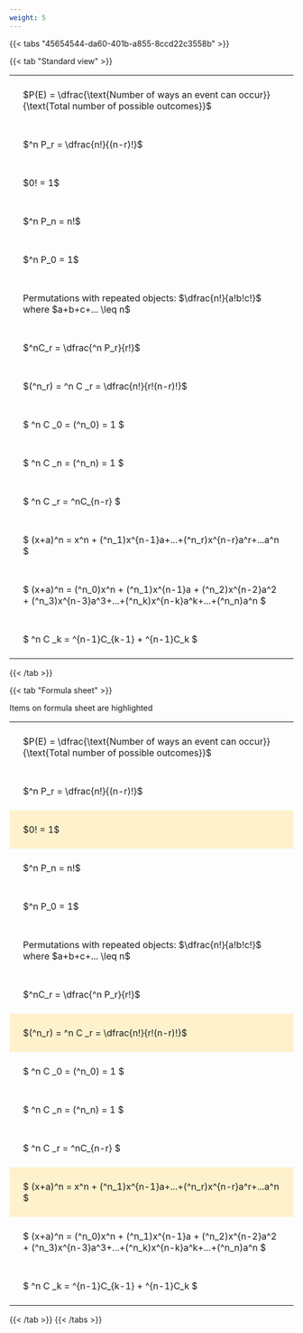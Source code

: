 ```yaml
---
weight: 5
---
```


{{< tabs "45654544-da60-401b-a855-8ccd22c3558b" >}}

{{< tab "Standard view" >}}

<style type="text/css">
#T_d7cae th.col_heading {
  text-align: left;
  font-size: 1em;
}
#T_d7cae td {
  text-align: left;
  font-size: 1em;
  padding: 1.5em;
}
</style>
<table id="T_d7cae">
  <thead>
  </thead>
  <tbody>
    <tr>
      <td id="T_d7cae_row0_col0" class="data row0 col0" >$P(E) = \dfrac{\text{Number of ways an event can occur}}{\text{Total number of possible outcomes}}$</td>
    </tr>
    <tr>
      <td id="T_d7cae_row1_col0" class="data row1 col0" >$^n P_r = \dfrac{n!}{(n-r)!}$</td>
    </tr>
    <tr>
      <td id="T_d7cae_row2_col0" class="data row2 col0" >$0! = 1$</td>
    </tr>
    <tr>
      <td id="T_d7cae_row3_col0" class="data row3 col0" >$^n P_n = n!$</td>
    </tr>
    <tr>
      <td id="T_d7cae_row4_col0" class="data row4 col0" >$^n P_0 = 1$</td>
    </tr>
    <tr>
      <td id="T_d7cae_row5_col0" class="data row5 col0" >Permutations with repeated objects: $\dfrac{n!}{a!b!c!}$ where $a+b+c+... \leq n$</td>
    </tr>
    <tr>
      <td id="T_d7cae_row6_col0" class="data row6 col0" >$^nC_r = \dfrac{^n P_r}{r!}$</td>
    </tr>
    <tr>
      <td id="T_d7cae_row7_col0" class="data row7 col0" >$(^n_r) = ^n C _r = \dfrac{n!}{r!(n-r)!}$</td>
    </tr>
    <tr>
      <td id="T_d7cae_row8_col0" class="data row8 col0" >$ ^n C _0 = (^n_0) = 1 $</td>
    </tr>
    <tr>
      <td id="T_d7cae_row9_col0" class="data row9 col0" >$ ^n C _n = (^n_n) = 1 $</td>
    </tr>
    <tr>
      <td id="T_d7cae_row10_col0" class="data row10 col0" >$ ^n C _r = ^nC_{n-r} $</td>
    </tr>
    <tr>
      <td id="T_d7cae_row11_col0" class="data row11 col0" >$ (x+a)^n = x^n + (^n_1)x^{n-1}a+...+(^n_r)x^{n-r}a^r+...a^n    $</td>
    </tr>
    <tr>
      <td id="T_d7cae_row12_col0" class="data row12 col0" >$ (x+a)^n = (^n_0)x^n + (^n_1)x^{n-1}a + (^n_2)x^{n-2}a^2 + (^n_3)x^{n-3}a^3+...+(^n_k)x^{n-k}a^k+...+(^n_n)a^n $</td>
    </tr>
    <tr>
      <td id="T_d7cae_row13_col0" class="data row13 col0" >$ ^n C _k = ^{n-1}C_{k-1} + ^{n-1}C_k $</td>
    </tr>
  </tbody>
</table>
{{< /tab >}}

{{< tab "Formula sheet" >}}

Items on formula sheet are highlighted 
<br>
<style type="text/css">
#T_a1060 th.col_heading {
  text-align: left;
  font-size: 1em;
}
#T_a1060 td {
  text-align: left;
  font-size: 1em;
  padding: 1.5em;
}
#T_a1060_row0_col0, #T_a1060_row1_col0, #T_a1060_row3_col0, #T_a1060_row4_col0, #T_a1060_row5_col0, #T_a1060_row6_col0, #T_a1060_row8_col0, #T_a1060_row9_col0, #T_a1060_row10_col0, #T_a1060_row12_col0, #T_a1060_row13_col0 {
  background-color: rgba(0,0,0,0);
}
#T_a1060_row2_col0, #T_a1060_row7_col0, #T_a1060_row11_col0 {
  background-color: rgba(255,194,10, 0.2);
}
</style>
<table id="T_a1060">
  <thead>
  </thead>
  <tbody>
    <tr>
      <td id="T_a1060_row0_col0" class="data row0 col0" >$P(E) = \dfrac{\text{Number of ways an event can occur}}{\text{Total number of possible outcomes}}$</td>
    </tr>
    <tr>
      <td id="T_a1060_row1_col0" class="data row1 col0" >$^n P_r = \dfrac{n!}{(n-r)!}$</td>
    </tr>
    <tr>
      <td id="T_a1060_row2_col0" class="data row2 col0" >$0! = 1$</td>
    </tr>
    <tr>
      <td id="T_a1060_row3_col0" class="data row3 col0" >$^n P_n = n!$</td>
    </tr>
    <tr>
      <td id="T_a1060_row4_col0" class="data row4 col0" >$^n P_0 = 1$</td>
    </tr>
    <tr>
      <td id="T_a1060_row5_col0" class="data row5 col0" >Permutations with repeated objects: $\dfrac{n!}{a!b!c!}$ where $a+b+c+... \leq n$</td>
    </tr>
    <tr>
      <td id="T_a1060_row6_col0" class="data row6 col0" >$^nC_r = \dfrac{^n P_r}{r!}$</td>
    </tr>
    <tr>
      <td id="T_a1060_row7_col0" class="data row7 col0" >$(^n_r) = ^n C _r = \dfrac{n!}{r!(n-r)!}$</td>
    </tr>
    <tr>
      <td id="T_a1060_row8_col0" class="data row8 col0" >$ ^n C _0 = (^n_0) = 1 $</td>
    </tr>
    <tr>
      <td id="T_a1060_row9_col0" class="data row9 col0" >$ ^n C _n = (^n_n) = 1 $</td>
    </tr>
    <tr>
      <td id="T_a1060_row10_col0" class="data row10 col0" >$ ^n C _r = ^nC_{n-r} $</td>
    </tr>
    <tr>
      <td id="T_a1060_row11_col0" class="data row11 col0" >$ (x+a)^n = x^n + (^n_1)x^{n-1}a+...+(^n_r)x^{n-r}a^r+...a^n    $</td>
    </tr>
    <tr>
      <td id="T_a1060_row12_col0" class="data row12 col0" >$ (x+a)^n = (^n_0)x^n + (^n_1)x^{n-1}a + (^n_2)x^{n-2}a^2 + (^n_3)x^{n-3}a^3+...+(^n_k)x^{n-k}a^k+...+(^n_n)a^n $</td>
    </tr>
    <tr>
      <td id="T_a1060_row13_col0" class="data row13 col0" >$ ^n C _k = ^{n-1}C_{k-1} + ^{n-1}C_k $</td>
    </tr>
  </tbody>
</table>
{{< /tab >}}
{{< /tabs >}}